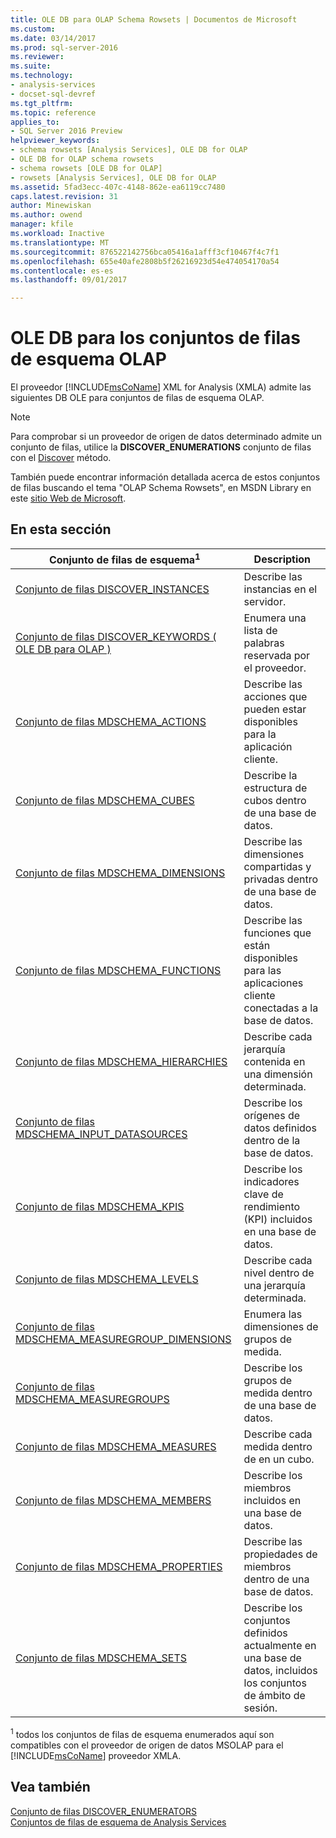 ```yaml
---
title: OLE DB para OLAP Schema Rowsets | Documentos de Microsoft
ms.custom: 
ms.date: 03/14/2017
ms.prod: sql-server-2016
ms.reviewer: 
ms.suite: 
ms.technology:
- analysis-services
- docset-sql-devref
ms.tgt_pltfrm: 
ms.topic: reference
applies_to:
- SQL Server 2016 Preview
helpviewer_keywords:
- schema rowsets [Analysis Services], OLE DB for OLAP
- OLE DB for OLAP schema rowsets
- schema rowsets [OLE DB for OLAP]
- rowsets [Analysis Services], OLE DB for OLAP
ms.assetid: 5fad3ecc-407c-4148-862e-ea6119cc7480
caps.latest.revision: 31
author: Minewiskan
ms.author: owend
manager: kfile
ms.workload: Inactive
ms.translationtype: MT
ms.sourcegitcommit: 876522142756bca05416a1afff3cf10467f4c7f1
ms.openlocfilehash: 655e40afe2808b5f26216923d54e474054170a54
ms.contentlocale: es-es
ms.lasthandoff: 09/01/2017

---
```

# <a name="ole-db-for-olap-schema-rowsets"></a>OLE DB para los conjuntos de filas de esquema OLAP
  El proveedor [!INCLUDE[msCoName](../../../includes/msconame-md.md)] XML for Analysis (XMLA) admite las siguientes DB OLE para conjuntos de filas de esquema OLAP.  
  
> [!NOTE]  
>  Para comprobar si un proveedor de origen de datos determinado admite un conjunto de filas, utilice la **DISCOVER_ENUMERATIONS** conjunto de filas con el [Discover](../../../analysis-services/xmla/xml-elements-methods-discover.md) método.  
  
 También puede encontrar información detallada acerca de estos conjuntos de filas buscando el tema "OLAP Schema Rowsets", en MSDN Library en este [sitio Web de Microsoft](http://go.microsoft.com/fwlink/?LinkId=15426).  
  
## <a name="in-this-section"></a>En esta sección  
  
|Conjunto de filas de esquema<sup>1</sup>|Description|  
|-------------------------------|-----------------|  
|[Conjunto de filas DISCOVER_INSTANCES](../../../analysis-services/schema-rowsets/ole-db-olap/discover-instances-rowset.md)|Describe las instancias en el servidor.|  
|[Conjunto de filas DISCOVER_KEYWORDS &#40; OLE DB para OLAP &#41;](../../../analysis-services/schema-rowsets/ole-db-olap/discover-keywords-rowset-ole-db-for-olap.md)|Enumera una lista de palabras reservada por el proveedor.|  
|[Conjunto de filas MDSCHEMA_ACTIONS](../../../analysis-services/schema-rowsets/ole-db-olap/mdschema-actions-rowset.md)|Describe las acciones que pueden estar disponibles para la aplicación cliente.|  
|[Conjunto de filas MDSCHEMA_CUBES](../../../analysis-services/schema-rowsets/ole-db-olap/mdschema-cubes-rowset.md)|Describe la estructura de cubos dentro de una base de datos.|  
|[Conjunto de filas MDSCHEMA_DIMENSIONS](../../../analysis-services/schema-rowsets/ole-db-olap/mdschema-dimensions-rowset.md)|Describe las dimensiones compartidas y privadas dentro de una base de datos.|  
|[Conjunto de filas MDSCHEMA_FUNCTIONS](../../../analysis-services/schema-rowsets/ole-db-olap/mdschema-functions-rowset.md)|Describe las funciones que están disponibles para las aplicaciones cliente conectadas a la base de datos.|  
|[Conjunto de filas MDSCHEMA_HIERARCHIES](../../../analysis-services/schema-rowsets/ole-db-olap/mdschema-hierarchies-rowset.md)|Describe cada jerarquía contenida en una dimensión determinada.|  
|[Conjunto de filas MDSCHEMA_INPUT_DATASOURCES](../../../analysis-services/schema-rowsets/ole-db-olap/mdschema-input-datasources-rowset.md)|Describe los orígenes de datos definidos dentro de la base de datos.|  
|[Conjunto de filas MDSCHEMA_KPIS](../../../analysis-services/schema-rowsets/ole-db-olap/mdschema-kpis-rowset.md)|Describe los indicadores clave de rendimiento (KPI) incluidos en una base de datos.|  
|[Conjunto de filas MDSCHEMA_LEVELS](../../../analysis-services/schema-rowsets/ole-db-olap/mdschema-levels-rowset.md)|Describe cada nivel dentro de una jerarquía determinada.|  
|[Conjunto de filas MDSCHEMA_MEASUREGROUP_DIMENSIONS](../../../analysis-services/schema-rowsets/ole-db-olap/mdschema-measuregroup-dimensions-rowset.md)|Enumera las dimensiones de grupos de medida.|  
|[Conjunto de filas MDSCHEMA_MEASUREGROUPS](../../../analysis-services/schema-rowsets/ole-db-olap/mdschema-measuregroups-rowset.md)|Describe los grupos de medida dentro de una base de datos.|  
|[Conjunto de filas MDSCHEMA_MEASURES](../../../analysis-services/schema-rowsets/ole-db-olap/mdschema-measures-rowset.md)|Describe cada medida dentro de en un cubo.|  
|[Conjunto de filas MDSCHEMA_MEMBERS](../../../analysis-services/schema-rowsets/ole-db-olap/mdschema-members-rowset.md)|Describe los miembros incluidos en una base de datos.|  
|[Conjunto de filas MDSCHEMA_PROPERTIES](../../../analysis-services/schema-rowsets/ole-db-olap/mdschema-properties-rowset.md)|Describe las propiedades de miembros dentro de una base de datos.|  
|[Conjunto de filas MDSCHEMA_SETS](../../../analysis-services/schema-rowsets/ole-db-olap/mdschema-sets-rowset.md)|Describe los conjuntos definidos actualmente en una base de datos, incluidos los conjuntos de ámbito de sesión.|  
  
 <sup>1</sup> todos los conjuntos de filas de esquema enumerados aquí son compatibles con el proveedor de origen de datos MSOLAP para el [!INCLUDE[msCoName](../../../includes/msconame-md.md)] proveedor XMLA.  
  
## <a name="see-also"></a>Vea también  
 [Conjunto de filas DISCOVER_ENUMERATORS](../../../analysis-services/schema-rowsets/xml/discover-enumerators-rowset.md)   
 [Conjuntos de filas de esquema de Analysis Services](../../../analysis-services/schema-rowsets/analysis-services-schema-rowsets.md)  
  
  

